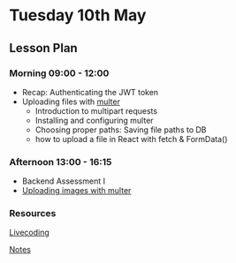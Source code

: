 # Tuesday 10th May

## Lesson Plan

### Morning 09:00 - 12:00

+ Recap: Authenticating the JWT token
+ Uploading files with [multer](https://www.npmjs.com/package/multer)
  + Introduction to multipart requests
  + Installing and configuring multer
  + Choosing proper paths: Saving file paths to DB
  + how to upload a file in React with fetch & FormData()

### Afternoon 13:00 - 16:15

+ Backend Assessment I
+ [Uploading images with multer](https://github.com/FrancoSpeziali/express-uploading-images)

### Resources

[Livecoding](https://github.com/E07-2/livecoding-file-upload)

[Notes](./10%20May_Notes.md)